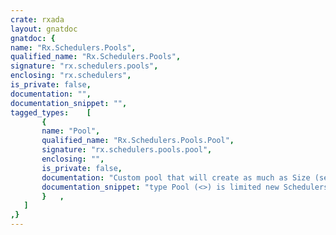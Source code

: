 ```yaml
---
crate: rxada
layout: gnatdoc
gnatdoc: {
name: "Rx.Schedulers.Pools",
qualified_name: "Rx.Schedulers.Pools",
signature: "rx.schedulers.pools",
enclosing: "rx.schedulers",
is_private: false,
documentation: "",
documentation_snippet: "",
tagged_types:    [
       {
       name: "Pool",
       qualified_name: "Rx.Schedulers.Pools.Pool",
       signature: "rx.schedulers.pools.pool",
       enclosing: "",
       is_private: false,
       documentation: "Custom pool that will create as much as Size (see below) threads for use",
       documentation_snippet: "type Pool (<>) is limited new Schedulers.Pool with private;",
       }   ,
   ]
,}
---
```

